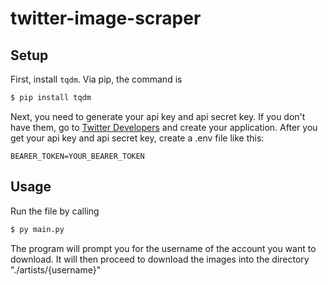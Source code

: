# twitter-image-scraper
## Setup

First, install `tqdm`. Via pip, the command is

```sh
$ pip install tqdm
```

Next, you need to generate your api key and api secret key.
If you don't have them, go to [Twitter Developers](https://dev.twitter.com/)
and create your application.
After you get your api key and api secret key, create a .env file like this:

```
BEARER_TOKEN=YOUR_BEARER_TOKEN
```

## Usage

Run the file by calling

```sh
$ py main.py
```

The program will prompt you for the username of the account you want to download.
It will then proceed to download the images into the directory "./artists/{username}"